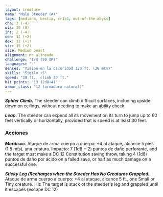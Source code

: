 ```yaml
---
layout: creature
name: "Male Steeder (A)"
tags: [mediana, bestia, cr1/4, out-of-the-abyss]
cha: 3 (-4)
wis: 10 (0)
int: 2 (-4)
con: 14 (+2)
dex: 12 (+1)
str: 15 (+2)
size: Medium beast
alignment: no alineado
challenge: "1/4 (50 XP)"
languages: "-"
senses: "Visión en la oscuridad 120 ft. (36 mts)"
skills: "Sigilo +5"
speed: "30 ft., climb 30 ft."
hit_points: "13 (2d8+4)"
armor_class: "12 (armadura natural)"
---
```


***Spider Climb.*** The steeder can climb difficult surfaces, including upside down on ceilings, without needing to make an ability check.

***Leap.*** The steeder can expend all its movement on its turn to jump up to 60 feet vertically or horizontally, provided that is speed is at least 30 feet.

### Acciones

***Mordisco.*** Ataque de arma cuerpo a cuerpo: +4 al ataque, alcance 5 pies (1.5 mts), una criatura. Impacto: 7 (1d8 + 2) puntos de daño perforante, and the target must make a DC 12 Constitution saving throw, taking 4 (1d8) puntos de daño por ácido on a failed save, or half as much damage on a successful one.

***Sticky Leg (Recharges when the Steeder Has No Creatures Grappled.*** Ataque de arma cuerpo a cuerpo: +4 al ataque, alcance 5 ft., one Small or Tiny creature. Hit: The target is stuck ot the steeder's leg and grappled until it escapes (escape DC 12)